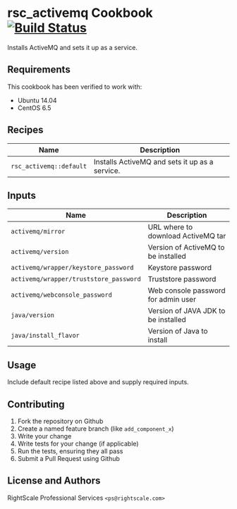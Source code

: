 rsc_activemq Cookbook [![Build Status](https://travis-ci.org/RightScale-Services-Cookbooks/rsc_activemq.svg?branch=master)](https://travis-ci.org/RightScale-Services-Cookbooks/rsc_activemq)
================
Installs ActiveMQ and sets it up as a service.


Requirements
------------

This cookbook has been verified to work with:
* Ubuntu 14.04
* CentOS 6.5

Recipes
-------

| Name                    | Description                                    |
|-------------------------|------------------------------------------------|
| `rsc_activemq::default` | Installs ActiveMQ and sets it up as a service. |


Inputs
------

| Name                                   | Description                           |
|----------------------------------------|---------------------------------------|
| `activemq/mirror`                      | URL where to download ActiveMQ tar    |
| `activemq/version`                     | Version of ActiveMQ to be installed   |
| `activemq/wrapper/keystore_password`   | Keystore password                     |
| `activemq/wrapper/truststore_password` | Truststore password                   |
| `activemq/webconsole_password`         | Web console password for admin user   |
| `java/version`                         | Version of JAVA JDK to be installed   |
| `java/install_flavor`                  | Version of Java to install            |



Usage
-----

Include default recipe listed above and supply required inputs.

Contributing
------------

1. Fork the repository on Github
2. Create a named feature branch (like `add_component_x`)
3. Write your change
4. Write tests for your change (if applicable)
5. Run the tests, ensuring they all pass
6. Submit a Pull Request using Github


License and Authors
-------------------
RightScale Professional Services `<ps@rightscale.com>`
